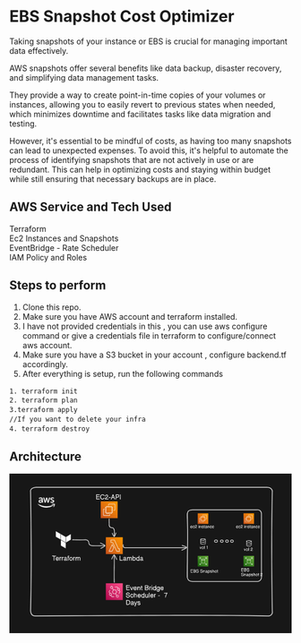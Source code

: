 
# EBS Snapshot Cost Optimizer

Taking snapshots of your instance or EBS is crucial for managing important data effectively.

AWS snapshots offer several benefits like data backup, disaster recovery, and simplifying data management tasks.

They provide a way to create point-in-time copies of your volumes or instances, allowing you to easily revert to previous states when needed, which minimizes downtime and facilitates tasks like data migration and testing.

However, it's essential to be mindful of costs, as having too many snapshots can lead to unexpected expenses. 
To avoid this, it's helpful to automate the process of identifying snapshots that are not actively in use or are redundant. This can help in optimizing costs and staying within budget while still ensuring that necessary backups are in place.


## AWS Service and Tech Used

Terraform \
Ec2 Instances and Snapshots\
EventBridge - Rate Scheduler\
IAM Policy and Roles
## Steps to perform
1. Clone this repo.
2. Make sure you have AWS account and terraform installed. 
3. I have not provided credentials in this , you can use aws configure command or give a credentials file in terraform to configure/connect aws account.
4. Make sure you have a S3 bucket in your account , configure backend.tf accordingly.
4. After everything is setup, run the following commands
```bash
1. terraform init
2. terraform plan
3.terraform apply
//If you want to delete your infra
4. terraform destroy 
```

## Architecture

![App Screenshot](https://github.com/rahulpatel13/EBS_COST_OPTIMIZER/blob/main/cost_optimizer.png)


